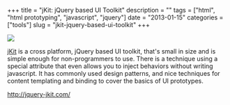 +++
title = "jKit: jQuery based UI Toolkit"
description = ""
tags = ["html", "html prototyping", "javascript", "jquery"]
date = "2013-01-15"
categories = ["tools"]
slug = "jkit-jquery-based-ui-toolkit"
+++


<div class="tool-screenshot mb1"><a href="http://jquery-jkit.com/"><img id="bluga-thumbnail-2667" class="bluga-thumbnail custom" src="/media/bluga/
wt522fa3108a630_custom.jpg"/></a></div><p><a href="http://jquery-jkit.com/">jKit</a> is a cross platform, jQuery based UI toolkit, that's small in size and is simple enough for non-programmers to use. There is a technique using a special attribute that even allows you to inject behaviors without writing javascript. It has commonly used design patterns, and nice techniques for content templating and binding to cover the basics of UI prototypes.</p>

  
<p><a href="http://jquery-jkit.com/">http://jquery-jkit.com/</a></p>
      
